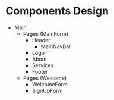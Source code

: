 # Components Design

* Main
    * Pages (MainForm)
        * Header
            * MainNavBar
        * Logo
        * About
        * Services
        * Footer
    * Pages (Welcome)
        * WelcomeForm
        * SignUpForm